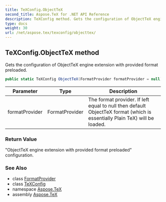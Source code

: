 ```yaml
---
title: TeXConfig.ObjectTeX
second_title: Aspose.TeX for .NET API Reference
description: TeXConfig method. Gets the configuration of ObjectTeX engine extension with provided format preloaded
type: docs
weight: 30
url: /net/aspose.tex/texconfig/objecttex/
---
```

## TeXConfig.ObjectTeX method

Gets the configuration of ObjectTeX engine extension with provided format preloaded.

```csharp
public static TeXConfig ObjectTeX(FormatProvider formatProvider = null)
```

| Parameter | Type | Description |
| --- | --- | --- |
| formatProvider | FormatProvider | The format provider. If left equal to null then default ObjectTeX format (which is essentially Plain TeX) will be loaded. |

### Return Value

"ObjectTeX engine extension with provided format preloaded" configuration.

### See Also

* class [FormatProvider](../../../aspose.tex.resourceproviders/formatprovider/)
* class [TeXConfig](../)
* namespace [Aspose.TeX](../../texconfig/)
* assembly [Aspose.TeX](../../../)


